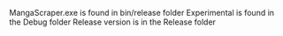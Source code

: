 MangaScraper.exe is found in bin/release folder
Experimental is found in the Debug folder
Release version is in the Release folder
